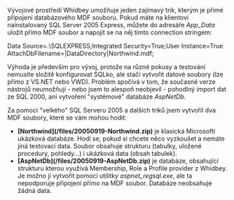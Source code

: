 <!-- dcterms:identifier = aspnetcz#49 -->
<!-- dcterms:title = AspNetDb a Northwind pro SQL Server 2005 Express -->
<!-- dcterms:abstract = Dva užitečné datové soubory pro SQL Express -->
<!-- np9:categoryId = 1 -->
<!-- x4w:category = Tipy, triky -->
<!-- np9:authorId = 1 -->
<!-- np9:authorEmail = michal.valasek@altairis.cz -->
<!-- dcterms:creator = Michal Altair Valášek -->
<!-- dcterms:created = 2005-09-19T22:17:40.733+02:00 -->
<!-- dcterms:dateAccepted = 2005-09-19T22:17:40.733+02:00 -->

Vývojové prostředí Whidbey umožňuje jeden zajímavý trik, kterým je přímé připojení databázového MDF souboru. Pokud máte na klientovi nainstalovaný SQL Server 2005 Express, můžete do adresáře <em>App_Data</em> uložit přímo MDF soubor a napojit se na něj tímto connection stringem:

Data Source=.\SQLEXPRESS;Integrated Security=True;User Instance=True AttachDbFilename=|DataDirectory|Northwind.mdf;

Výhoda je především pro vývoj, protože na různé pokusy a testování nemusíte složitě konfigurovat SQLko, ale stačí vytvořit datové soubory (lze přímo z VS.NET nebo VWD). Problém spočívá v tom, že současné verze nástrojů neumožňují - nebo jsem to alespoň neobjevil - pohodlný import dat ze SQL 2000, ani vytvoření "systémové" databáze <em>AspNetDb</em>.

Za pomoci "velkého" SQL Serveru 2005 a dalších triků jsem vytvořil dva MDF soubory, které se vám mohou hodit:
 <ul> <li><strong>[Northwind](/files/20050919-Northwind.zip)</strong> je klasická Microsoftí ukázková databáze. Hodí se, pokud si chcete něco vyzkoušet a nemáte jiná testovací data. Soubor obsahuje strukturu (tabulky, uložené procedury, pohledy...) i ukázková data (obsah tabulek).</li> <li><strong>[AspNetDb](/files/20050919-AspNetDb.zip)</strong> je databáze, obsahující strukturu kterou využívá Membership, Role a Profile provider z Whidbey. Je možno ji vytvořit pomocí utilitky <em>aspnet_regsql.exe</em>, ale ta nepodporuje připojení přímo na MDF soubor. Databáze neobsahuje žádná data.</li></ul>